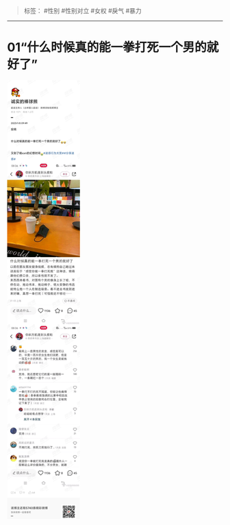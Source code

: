 > 标签： #性别 #性别对立 #女权 #戾气 #暴力
***
# 01“什么时候真的能一拳打死一个男的就好了”
![](https://raw.githubusercontent.com/bluntvoice/mypic/main/img-16731519276714855574237283379.jpg)